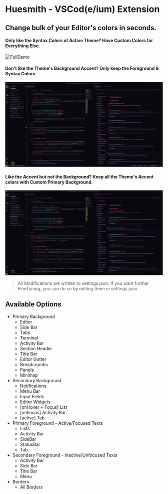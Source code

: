 # Huesmith - VSCod(e/ium) Extension

## Change bulk of your Editor's colors in seconds.

#### Only like the Syntax Colors of Active Theme? Have Custom Colors for Everything Else.
![FullDemo](images/5_FULL_lq60_mq_80_r5_fast_w1400.gif)


#### Don't like the Theme's Background Accent? Only keep the Foreground & Syntax Colors
![PFG_SFG](images/5_PFG_SFG_lq60_mq_80_r5_fast_w1400.gif)


#### Like the Accent but not the Background? Keep all the Theme's Accent colors with Custom Primary Background.
![Secondary_BG](images/5_SBG_lq60_mq_80_r5_fast_w1400.gif)

> All Modifications are written to settings.json. If you want further FineTuning, you can do so by editing them in settings.json.


## Available Options
- Primary Background
  - Editor
  - Side Bar
  - Tabs
  - Terminal
  - Activity Bar
  - Section Header
  - Title Bar
  - Editor Gutter
  - Breadcrumbs
  - Panels
  - Minimap
- Secondary Background
  - Notifications
  - Menu Bar
  - Input Fields
  - Editor Widgets
  - [onHover + Focus] List
  - [onFocus] Activity Bar
  - [active] Tab
- Primary Foreground - Active/Focused Texts
  - Lists
  - Activity Bar
  - SideBar
  - StatusBar
  - Tab
- Secondary Foreground - Inactive/Unfocused Texts
  - Activity Bar 
  - Side Bar 
  - Title Bar 
  - Menu 
- Borders
  - All Borders